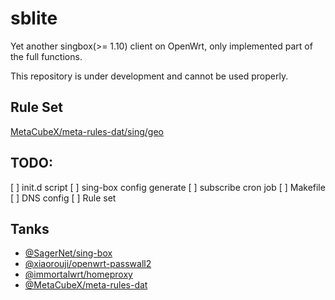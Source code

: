 # sblite

Yet another singbox(>= 1.10) client on OpenWrt, only implemented part of the full functions.

This repository is under development and cannot be used properly.

## Rule Set

[MetaCubeX/meta-rules-dat/sing/geo](https://github.com/MetaCubeX/meta-rules-dat/tree/sing/geo)

## TODO:

[ ] init.d script
[ ] sing-box config generate
[ ] subscribe cron job
[ ] Makefile
[ ] DNS config
[ ] Rule set

## Tanks

- [@SagerNet/sing-box](https://github.com/SagerNet/sing-box)
- [@xiaorouji/openwrt-passwall2](https://github.com/xiaorouji/openwrt-passwall2)
- [@immortalwrt/homeproxy](https://github.com/immortalwrt/homeproxy)
- [@MetaCubeX/meta-rules-dat](https://github.com/MetaCubeX/meta-rules-dat)
